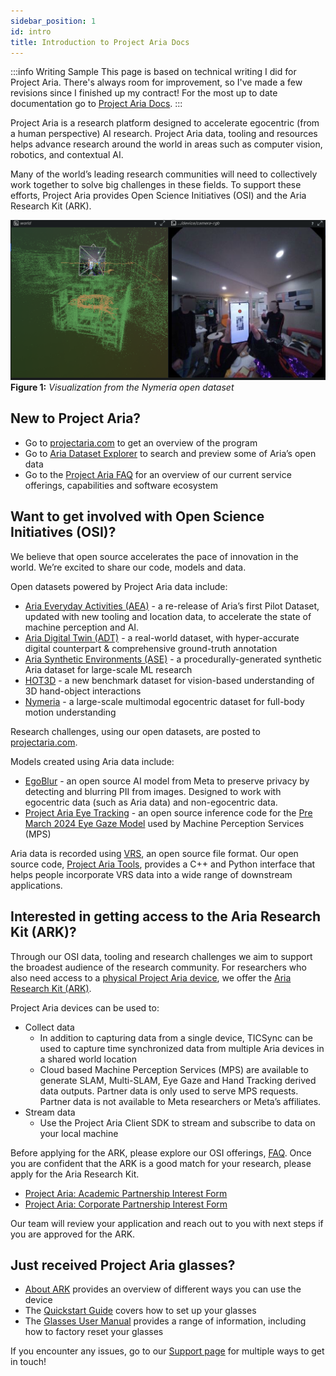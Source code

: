 ```yaml
---
sidebar_position: 1
id: intro
title: Introduction to Project Aria Docs
---
```


:::info Writing Sample
This page is based on technical writing I did for Project Aria. There's always room for improvement, so I've made a few revisions since I finished up my contract! For the most up to date documentation go to [Project Aria Docs](https://facebookresearch.github.io/projectaria_tools/docs/intro).
:::

Project Aria is a research platform designed to accelerate egocentric (from a human perspective) AI research. Project Aria data, tooling and resources helps advance research around the world in areas such as computer vision, robotics, and contextual AI. 

Many of the world’s leading research communities will need to collectively work together to solve big challenges in these fields. To support these efforts, Project Aria provides Open Science Initiatives (OSI) and the Aria Research Kit (ARK).

![Visualization of Nymeria data using Aria Data Explorer](/img/aria_docs/nymeria_explorer.png)
**Figure 1:** *Visualization from the Nymeria open dataset*

<!-- ## Open Science Initiatives (OSI)

We believe that open source accelerates the pace of innovation in the world. We’re excited to share our code, models and data.

OSI offerings include:
* Open-sourced egocentric datasets
    * Raw egocentric data
    * Derived data outputs such as trajectory, hand tracking and eye gaze
* Models for egocentric AI applications
* Tooling for working with the datasets 
* Research challenges sponsoring advancement around specific AI problems

Explore some of our datasets and visualizers using the [Aria Dataset Explorer](https://explorer.projectaria.com/).


## Aria Research Kit (ARK)
Researchers can partner with Project Aria to get their own Project Aria glasses for egocentric data collection or streaming as well as software to interact with the glasses. Researchers can use a cloud based service, Machine Perception Services (MPS), to generate derived data outputs from the raw data.

Through the Client SDK researchers can create custom applications and integrations for Project Aria devices.

Qualified academic and commercial research partners can apply to become [Aria Research Partners](https://www.projectaria.com/research-kit/). -->

<!-- ![About Project Aria, showing services provided, simliar to what is in the FAQ](/img/aria_docs/intro.png) -->

## New to Project Aria?

* Go to [projectaria.com](http://projectaria.com) to get an overview of the program
* Go to [Aria Dataset Explorer](https://explorer.projectaria.com/) to search and preview some of Aria’s open data
* Go to the [Project Aria FAQ](faq.mdx) for an overview of our current service offerings, capabilities and software ecosystem

## Want to get involved with Open Science Initiatives (OSI)?

We believe that open source accelerates the pace of innovation in the world. We’re excited to share our code, models and data.

Open datasets powered by Project Aria data include:

* [Aria Everyday Activities (AEA)](/open_datasets/aria_everyday_activities_dataset/aria_everyday_activities_dataset.mdx) - a re-release of Aria’s first Pilot Dataset, updated with new tooling and location data, to accelerate the state of machine perception and AI.
* [Aria Digital Twin (ADT)](https://www.projectaria.com/datasets/adt/) - a real-world dataset, with hyper-accurate digital counterpart & comprehensive ground-truth annotation
* [Aria Synthetic Environments (ASE)](https://www.projectaria.com/datasets/ase/) - a procedurally-generated synthetic Aria dataset for large-scale ML research
* [HOT3D](https://www.projectaria.com/datasets/hot3d/) - a new benchmark dataset for vision-based understanding of 3D hand-object interactions
* [Nymeria](https://www.projectaria.com/datasets/nymeria/) - a large-scale multimodal egocentric dataset for full-body motion understanding


Research challenges, using our open datasets, are posted to [projectaria.com](https://www.projectaria.com/challenges/).

Models created using Aria data include:
* [EgoBlur](https://www.projectaria.com/tools/egoblur/) - an open source AI model from Meta to preserve privacy by detecting and blurring PII from images. Designed to work with egocentric data (such as Aria data) and non-egocentric data.
* [Project Aria Eye Tracking](https://github.com/facebookresearch/projectaria_eyetracking) - an open source inference code for the [Pre March 2024 Eye Gaze Model](/data_formats/mps/mps_eye_gaze.mdx) used by Machine Perception Services (MPS)

Aria data is recorded using [VRS](/data_formats/aria_vrs/aria_vrs.mdx), an open source file format. Our open source code, [Project Aria Tools](/data_utilities/data_utilities.mdx), provides a C++ and Python interface that helps people incorporate VRS data into a wide range of downstream applications.


## Interested in getting access to the Aria Research Kit (ARK)?

Through our OSI data, tooling and research challenges we aim to support the broadest audience of the research community. For researchers who also need access to a [physical Project Aria device](/tech_spec/hardware_spec.mdx), we offer the [Aria Research Kit (ARK)](https://www.projectaria.com/research-kit/).

Project Aria devices can be used to:

* Collect data
    * In addition to capturing data from a single device, TICSync can be used to capture time synchronized data from multiple Aria devices in a shared world location
    * Cloud based Machine Perception Services (MPS) are available to generate SLAM, Multi-SLAM, Eye Gaze and Hand Tracking derived data outputs. Partner data is only used to serve MPS requests. Partner data is not available to Meta researchers or Meta’s affiliates.
* Stream data
    * Use the Project Aria Client SDK to stream and subscribe to data on your local machine

Before applying for the ARK, please explore our OSI offerings, [FAQ](/faq.mdx). Once you are confident that the ARK is a good match for your research, please apply for the Aria Research Kit.

* [Project Aria: Academic Partnership Interest Form](https://www.facebook.com/help/contact/409561724891076)
* [Project Aria: Corporate Partnership Interest Form](https://docs.google.com/forms/d/e/1FAIpQLSeEQkP6zM-T2mrn5WUy2K-CliiXPXXmgHUEmT20FtAk5fi6vw/viewform)

Our team will review your application and reach out to you with next steps if you are approved for the ARK.


## Just received Project Aria glasses?

* [About ARK](/ARK/about_ARK.mdx) provides an overview of different ways you can use the device
* The [Quickstart Guide](/ARK/ARK_quickstart.mdx) covers how to set up your glasses
* The [Glasses User Manual](/ARK/glasses_manual/glasses_user_manual.mdx) provides a range of information, including how to factory reset your glasses

If you encounter any issues, go to our [Support page](/support.mdx) for multiple ways to get in touch!
